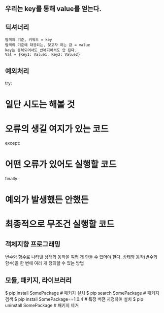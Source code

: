 ## 우리는 key를 통해 value를 얻는다.

## 딕셔너리
```
탐색의 기준, 키워드 = key
탐색의 기준에 대응되는, 찾고자 하는 값 = value
key는 중복되어서도 반복되어서도 안 된다.
Val = {Key1: Value1, Key2: Value2}
```

## 예외처리
try:
# 일단 시도는 해볼 것
# 오류의 생길 여지가 있는 코드
except:
# 어떤 오류가 있어도 실행할 코드
finally:
# 예외가 발생했든 안했든
# 최종적으로 무조건 실행할 코드

## 객체지향 프로그래밍
변수와 함수로 나타낸 상태와 동작을 여러 개 만들 수 있어야 한다.
상태와 동작(변수와 함수)을 한 번에 여러 개 정의할 수 있는 방법

## 모듈, 패키지, 라이브러리
$ pip install SomePackage # 패키지 설치
$ pip search SomePackage # 패키지 검색
$ pip install SomePackage==1.0.4 # 특정 버전 지정하여 설치
$ pip uninstall SomePackage # 패키지 제거
